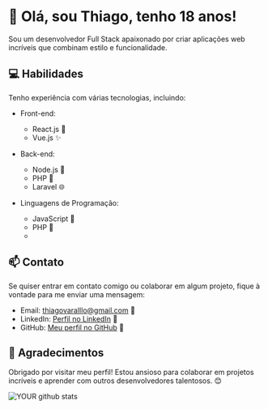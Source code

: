 # 👋 Olá, sou Thiago, tenho 18 anos!

Sou um desenvolvedor Full Stack apaixonado por criar aplicações web incríveis que combinam estilo e funcionalidade.

## 💻 Habilidades

Tenho experiência com várias tecnologias, incluindo:

- Front-end: 
  - React.js 🌟
  - Vue.js ✨

- Back-end:
  - Node.js 🚀
  - PHP 🐘
  - Laravel 🌐

- Linguagens de Programação:
  - JavaScript 🤖
  - PHP 📝
  - 
## 📫 Contato

Se quiser entrar em contato comigo ou colaborar em algum projeto, fique à vontade para me enviar uma mensagem:

- Email: thiagovaralllo@gmail.com 📧
- LinkedIn: [Perfil no LinkedIn](https://www.linkedin.com/in/thiago-varallo) 👔
- GitHub: [Meu perfil no GitHub](https://github.com/thiagovarallo) 🐙

## 🙏 Agradecimentos

Obrigado por visitar meu perfil! Estou ansioso para colaborar em projetos incríveis e aprender com outros desenvolvedores talentosos. 😊


![YOUR github stats](https://github-readme-stats.vercel.app/api?username=thiagovarallo)

